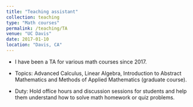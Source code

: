 ```yaml
---
title: "Teaching assistant"
collection: teaching
type: "Math courses"
permalink: /teaching/TA
venue: "UC Davis"
date: 2017-01-10
location: "Davis, CA"
---
```


* I have been a TA for various math courses since 2017.

* Topics: Advanced Calculus, Linear Algebra, Introduction to Abstract Mathematics and Methods of Applied Mathematics (graduate course). 

* Duty: Hold office hours and discussion sessions for students and help them understand how to solve math homework or quiz problems.
